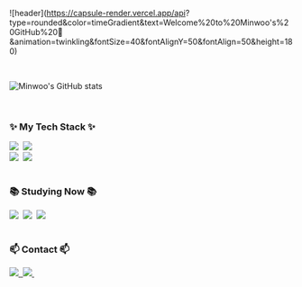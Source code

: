 

![header](https://capsule-render.vercel.app/api?
type=rounded&color=timeGradient&text=Welcome%20to%20Minwoo's%20GitHub%20👋
&animation=twinkling&fontSize=40&fontAlignY=50&fontAlign=50&height=180)

<br>

![Minwoo's GitHub stats](https://github-readme-stats.vercel.app/api?username=KimMinWoooo&show_icons=true&theme=radical)


<br>

<h3 align="left">✨ My Tech Stack ✨</h3>
<div align="left">
  <img src="https://img.shields.io/badge/react-20232a.svg?style=for-the-badge&logo=react&logoColor=61DAFB" />&nbsp
  <img src="https://img.shields.io/badge/javascript-F7DF1E.svg?style=for-the-badge&logo=javascript&logoColor=20232a" />&nbsp
</div>

<div align="left">
  <img src="https://img.shields.io/badge/styled--components-DB7093?style=for-the-badge&logo=styled-components&logoColor=ffd35b" />&nbsp
  <img src="https://img.shields.io/badge/tailwindcss-1daabb.svg?style=for-the-badge&logo=tailwind-css&logoColor=white" />&nbsp
</div>


<br>

<h3 align="left">📚 Studying Now 📚</h3>
<div align="left">
  <img src="https://img.shields.io/badge/typescript-007ACC.svg?style=for-the-badge&logo=typescript&logoColor=white" />&nbsp
  <img src="https://img.shields.io/badge/React%20Query-FF4154?style=for-the-badge&logo=react%20query&logoColor=white" />&nbsp
  <img src="https://img.shields.io/badge/nextjs-E34F26.svg?style=for-the-badge&logo=html5&logoColor=white" />&nbsp
</div>

<br>

<h3 align="left">📫 Contact 📫</h3>
<div align="left">
  <a href="https://woocoding0522.tistory.com">
    <img src="https://img.shields.io/badge/tistory-F24E1E?style=for-the-badge&logo=velog&logoColor=white" />&nbsp
  </a>
  <a href="mailto:als33396dn@gmail.com">
    <img
      src="https://img.shields.io/badge/als33396dn@gmail.com-F3F3F3?style=for-the-badge&logo=gmail&logoColor=white"/>&nbsp
  </a>
</div>

